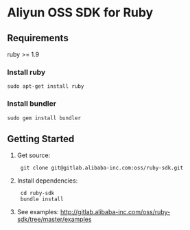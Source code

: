 # Aliyun OSS SDK for Ruby

## Requirements

ruby >= 1.9

### Install ruby

    sudo apt-get install ruby

### Install bundler

    sudo gem install bundler

## Getting Started

1. Get source:

        git clone git@gitlab.alibaba-inc.com:oss/ruby-sdk.git

2. Install dependencies:

        cd ruby-sdk
        bundle install

3. See examples: http://gitlab.alibaba-inc.com/oss/ruby-sdk/tree/master/examples
